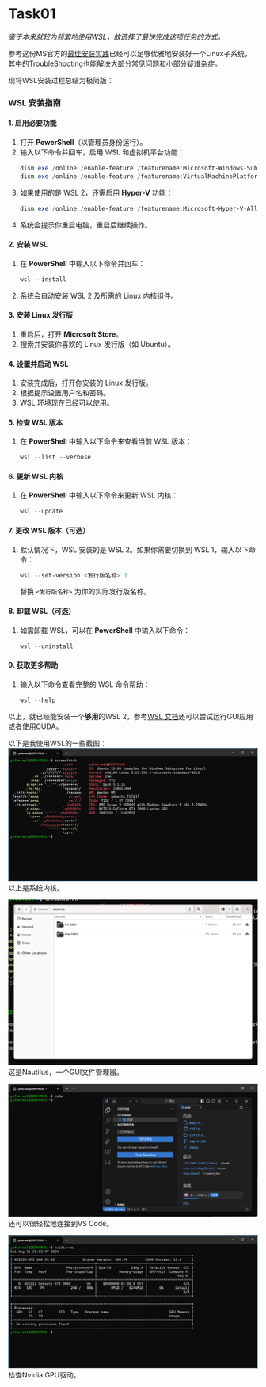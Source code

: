 # Task01
*鉴于本来就较为频繁地使用WSL，故选择了最快完成这项任务的方式。*

参考这份MS官方的[最佳安装实践](https://learn.microsoft.com/zh-cn/windows/wsl/setup/environment)已经可以足够优雅地安装好一个Linux子系统，其中的[TroubleShooting](https://learn.microsoft.com/zh-cn/windows/wsl/troubleshooting)也能解决大部分常见问题和小部分疑难杂症。

现将WSL安装过程总结为极简版：

### WSL 安装指南

#### 1. 启用必要功能
1. 打开 **PowerShell**（以管理员身份运行）。
2. 输入以下命令并回车，启用 WSL 和虚拟机平台功能：
    ```powershell
    dism.exe /online /enable-feature /featurename:Microsoft-Windows-Subsystem-Linux /all /norestart
    dism.exe /online /enable-feature /featurename:VirtualMachinePlatform /all /norestart
    ```
3. 如果使用的是 WSL 2，还需启用 **Hyper-V** 功能：
    ```powershell
    dism.exe /online /enable-feature /featurename:Microsoft-Hyper-V-All /all /norestart
    ```
4. 系统会提示你重启电脑，重启后继续操作。

#### 2. 安装 WSL
1. 在 **PowerShell** 中输入以下命令并回车：
    ```powershell
    wsl --install
    ```
2. 系统会自动安装 WSL 2 及所需的 Linux 内核组件。

#### 3. 安装 Linux 发行版
1. 重启后，打开 **Microsoft Store**。
2. 搜索并安装你喜欢的 Linux 发行版（如 Ubuntu）。

#### 4. 设置并启动 WSL
1. 安装完成后，打开你安装的 Linux 发行版。
2. 根据提示设置用户名和密码。
3. WSL 环境现在已经可以使用。

#### 5. 检查 WSL 版本
1. 在 **PowerShell** 中输入以下命令来查看当前 WSL 版本：
    ```powershell
    wsl --list --verbose
    ```

#### 6. 更新 WSL 内核
1. 在 **PowerShell** 中输入以下命令来更新 WSL 内核：
    ```powershell
    wsl --update
    ```

#### 7. 更改 WSL 版本（可选）
1. 默认情况下，WSL 安装的是 WSL 2。如果你需要切换到 WSL 1，输入以下命令：
    ```powershell
    wsl --set-version <发行版名称> 1
    ```
    替换 `<发行版名称>` 为你的实际发行版名称。

#### 8. 卸载 WSL（可选）
1. 如需卸载 WSL，可以在 **PowerShell** 中输入以下命令：
    ```powershell
    wsl --uninstall
    ```

#### 9. 获取更多帮助
1. 输入以下命令查看完整的 WSL 命令帮助：
    ```powershell
    wsl --help
    ```
以上，就已经能安装一个**够用**的WSL 2，参考[WSL 文档](https://learn.microsoft.com/zh-cn/windows/wsl/)还可以尝试运行GUI应用或者使用CUDA。

以下是我使用WSL的一些截图：
![系统内核](./assets/screenfetch.png)
以上是系统内核。

![Nautilus文件管理](./assets/nautilus.png)
这是Nautilus，一个GUI文件管理器。

![Code](./assets/vscode.png)
还可以很轻松地连接到VS Code。

![CUDA](./assets/cuda.png)
检查Nvidia GPU驱动。